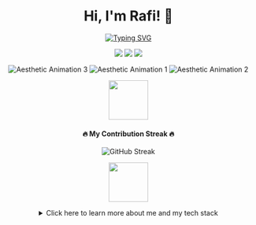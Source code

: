 <div align="center">
  <h1>Hi, I'm Rafi! 👋</h1>
</div>

<p align="center">
  <a href="https://git.io/typing-svg"><img src="https://readme-typing-svg.demolab.com?font=Fira+Code&weight=700&size=23&pause=1000&color=F7F7F7&center=true&vCenter=true&width=435&lines=Full-Stack+Developer;Always+Learning+%26+Creating;Loves+JavaScript+%26+Python" alt="Typing SVG" /></a>
</p>

<p align="center">
  <a href="mailto:rafirizqullah4@gmail.com" target="_blank"><img src="https://img.shields.io/badge/Email-333333?style=for-the-badge&logo=gmail&logoColor=white" /></a>
  <a href="https://www.linkedin.com/in/rafirisqullahputra/" target="_blank"><img src="https://img.shields.io/badge/LinkedIn-333333?style=for-the-badge&logo=linkedin&logoColor=white" /></a>
  <a href="https://portfoliorafirisqullahputra.vercel.app/" target="_blank"><img src="https://img.shields.io/badge/Portfolio-333333?style=for-the-badge&logo=google-chrome&logoColor=white" /></a>
</p>

<p align="center">
  <img src="https://i.gifer.com/origin/9d/9d036900febef8da5657c81a8984f2e5_w200.webp" alt="Aesthetic Animation 3">
  <img src="https://i.gifer.com/bfR.gif" alt="Aesthetic Animation 1">
  <img src="https://i.gifer.com/origin/24/242fe9cf6125a52fc2823c3350b1200a_w200.webp" alt="Aesthetic Animation 2">
</p>

<p align="center">
  <img src="https://i.gifer.com/origin/88/882117ba6592b729734d6ae65f4946c9_w200.gif" height="80" />
</p>

<h4 align="center">🔥 My Contribution Streak 🔥</h4>
<p align="center">
  <img src="https://github-readme-streak-stats.herokuapp.com/?user=rarizqullah&theme=tokyonight&hide_border=true" alt="GitHub Streak" />
</p>


<p align="center">
  <img src="https://i.gifer.com/origin/88/882117ba6592b729734d6ae65f4946c9_w200.gif" height="80" />
</p>

<details align="center">
  <summary>Click here to learn more about me and my tech stack</summary>
  
# 💫 About Me:
<p>
  I am a <b>Full-Stack Developer</b> passionate about building modern and functional web applications. I have a particular interest in the ecosystem <b>JavaScript/TypeScript</b>, especially with <b>Next.js</b> and <b>Vue.js</b>.
</p>

  🔭 I am currently experimenting with **AI and Web3**.
  🌱 I am currently studying **CI/CD using Docker and GitHub Actions**.
  👯 Open to **collaborate** in open-source projects.

# 💻 Tech Stack:
![JavaScript](https://img.shields.io/badge/javascript-%23323330.svg?style=for-the-badge&logo=javascript&logoColor=%23F7DF1E) ![TypeScript](https://img.shields.io/badge/typescript-%23007ACC.svg?style=for-the-badge&logo=typescript&logoColor=white) ![Python](https://img.shields.io/badge/python-3670A0?style=for-the-badge&logo=python&logoColor=ffdd54)
</details>
